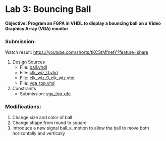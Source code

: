 # Lab 3: Bouncing Ball
#### Objective: Program an FGPA in VHDL to display a bouncing ball on a Video Graphics Array (VGA) monitor
### Submission:
Watch result: https://youtube.com/shorts/tKCStMfnetY?feature=share
1. Design Sources
   * File: [ball.vhdl](./ball.vhd)
   * File: [clk_wiz_0.vhd](./clk_wiz_0.vhd)
   * File: [clk_wiz_0_clk_wiz.vhd](./clk_wiz_0_clk_wiz.vhd)
   * File: [vga_top.vhd](./vga_top.vhd) 
2. Constraints
   * Submission: [vga_top.xdc](./vga_top.xdc)
### Modifications:
1. Change size and color of ball
2. Change shape from round to square
3. Introduce a new signal ball_x_motion to allow the ball to move both horizontally and vertically
